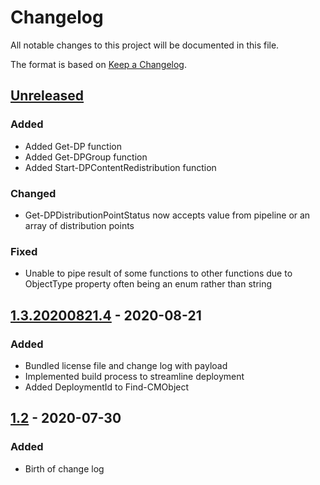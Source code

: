 # Changelog
All notable changes to this project will be documented in this file.

The format is based on [Keep a Changelog](https://keepachangelog.com/en/1.0.0/).

## [Unreleased]
### Added
- Added Get-DP function
- Added Get-DPGroup function
- Added Start-DPContentRedistribution function

### Changed
- Get-DPDistributionPointStatus now accepts value from pipeline or an array of distribution points

### Fixed
- Unable to pipe result of some functions to other functions due to ObjectType property often being an enum rather than string

## [1.3.20200821.4] - 2020-08-21
### Added
- Bundled license file and change log with payload
- Implemented build process to streamline deployment
- Added DeploymentId to Find-CMObject

## [1.2] - 2020-07-30
### Added
- Birth of change log

[Unreleased]: https://github.com/codaamok/PSCMContentMgmt/compare/1.3.20200821.4..HEAD
[1.3.20200821.4]: https://github.com/codaamok/PSCMContentMgmt/compare/1.2..1.3.20200821.4
[1.2]: https://github.com/codaamok/PSCMContentMgmt/tree/1.2